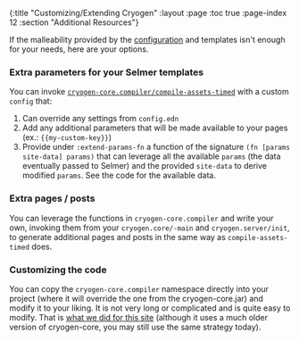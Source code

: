 {:title "Customizing/Extending Cryogen"
 :layout :page
 :toc true
 :page-index 12
 :section "Additional Resources"}

If the malleability provided by the [configuration](configuration.html) and templates isn't enough for your needs, here are your options.

### Extra parameters for your Selmer templates

You can invoke [`cryogen-core.compiler/compile-assets-timed`](https://github.com/cryogen-project/cryogen-core/blob/master/src/cryogen_core/compiler.clj) with a custom `config` that:

1. Can override any settings from `config.edn`
2. Add any additional parameters that will be made available to your pages (ex.: `{{my-custom-key}}`)
3. Provide under `:extend-params-fn` a function of the signature `(fn [params site-data] params)`
   that can leverage all the available `params` (the data eventually passed to Selmer) and the
   provided `site-data` to derive modified `params`. See the code for the available data.

### Extra pages / posts

You can leverage the functions in `cryogen-core.compiler` and write your own, invoking them from your `cryogen.core/-main` and `cryogen.server/init`, to generate additional pages and posts in the same way as `compile-assets-timed` does.

### Customizing the code

You can copy the `cryogen-core.compiler` namespace directly into your project (where it will override the one from the cryogen-core.jar) and modify it to your liking. It is not very long or complicated and is quite easy to modify. That is [what we did for this site](https://github.com/cryogen-project/cryogen-docs/blob/fd601c857cc88f7cb633a41c47b4c692e1522ed8/src/cryogen/compiler.clj) (although it uses a much older version of cryogen-core, you may still use the same strategy today).
